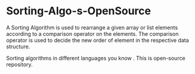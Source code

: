 # Sorting-Algo-s-OpenSource

A Sorting Algorithm is used to rearrange a given array or list elements according to a comparison operator on the elements. The comparison operator is used to decide the new order of element in the respective data structure.

Sorting algorithms in different languages you know .
This is open-source repository.

